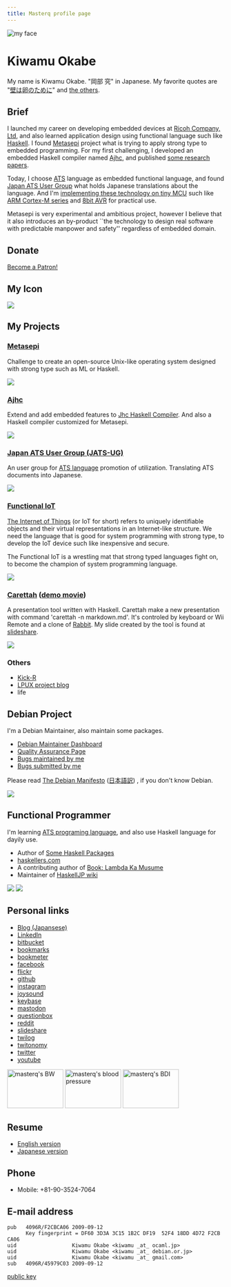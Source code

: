 ```yaml
---
title: Masterq profile page
---
```


<div class="figure_right">
<img alt="my face" src="images/kaketuke-masyo.jpg" onmouseover="this.src='images/yatta-ru.jpg';" onmouseout="this.src='images/kaketuke-masyo.jpg'" />
</div>

# Kiwamu Okabe

My name is Kiwamu Okabe. "岡部 究" in Japanese.
My favorite quotes are
"[壁は卵のために](http://www.haaretz.com/hasen/spages/1064909.html)" and [the others](https://github.com/master-q/masterq-docs/tree/master/quotes).

## Brief

I launched my career on developing embedded devices at [Ricoh Company, Ltd](http://www.ricoh.com/), and also learned application design using functional language such like [Haskell](https://www.haskell.org/). I found [Metasepi](http://www.metasepi.org/) project what is trying to apply strong type to embedded programming. For my first challenging, I developed an embedded Haskell compiler named [Ajhc](http://ajhc.metasepi.org/), and published [some research papers](http://www.metasepi.org/papers.html).

Today, I choose [ATS](http://www.ats-lang.org/) language as embedded functional language, and found [Japan ATS User Group](http://jats-ug.metasepi.org/) what holds Japanese translations about the language. And I'm [implementing these technology on tiny MCU](http://fpiot.metasepi.org/) such like [ARM Cortex-M series](https://en.wikipedia.org/wiki/ARM_Cortex-M) and [8bit AVR](https://en.wikipedia.org/wiki/Atmel_AVR) for practical use.

Metasepi is very experimental and ambitious project, however I believe that it also introduces an by-product ``the technology to design real software with predictable manpower and safety'' regardless of embedded domain.

## Donate

<a href="https://www.patreon.com/bePatron?u=14024680" data-patreon-widget-type="become-patron-button">Become a Patron!</a><script async src="https://c6.patreon.com/becomePatronButton.bundle.js"></script>

## My Icon

![](/images/enjoy.jpg)

## My Projects

### [Metasepi](http://metasepi.org)

Challenge to create an open-source Unix-like operating system designed with strong type such as ML or Haskell.

![](/images/metasepi_logo_v1_100x100.png)

<script language="javascript" type="text/javascript" src="http://counting.hatelabo.jp/widget?count_id=91783" charset="utf-8"></script>

### [Ajhc](http://ajhc.metasepi.org)

Extend and add embedded features to [Jhc Haskell Compiler](http://repetae.net/computer/jhc/).
And also a Haskell compiler customized for Metasepi.

![](/images/ajhc_logo_beta1.png)

### [Japan ATS User Group (JATS-UG)](http://jats-ug.metasepi.org/)

An user group for [ATS language](http://www.ats-lang.org/) promotion of utilization.
Translating ATS documents into Japanese.

![](/images/jats-ug_logo_v1_100x100.png)

### [Functional IoT](http://fpiot.metasepi.org/)

[The Internet of Things](http://en.wikipedia.org/wiki/Internet_of_Things)
(or IoT for short) refers to uniquely identifiable objects and their virtual representations in an Internet-like structure.
We need the language that is good for system programming with strong type, to develop the IoT device such like inexpensive and secure.

The Functional IoT is a wrestling mat that strong typed languages fight on, to become the champion of system programming language.

![](/images/fpiot_100x100.png)

### [Carettah](https://github.com/master-q/carettah) ([demo movie](http://vimeo.com/channels/carettah))

A presentation tool written with Haskell.
Carettah make a new presentation with command 'carettah -n markdown.md'.
It's controled by keyboard or Wii Remote and a clone of [Rabbit](http://rabbit-shockers.org/).
My slide created by the tool is found at [slideshare](http://www.slideshare.net/master_q/).

![](/images/carettah.png)

### Others

* [Kick-R](https://github.com/centillion-tech/kick-r)
* [LPUX project blog](http://lpux.wordpress.com/)
* life

## Debian Project

I'm a Debian Maintainer, also maintain some packages.

* [Debian Maintainer Dashboard](https://udd.debian.org/dmd/?email1=kiwamu%40debian.or.jp&email2=&email3=&packages=&ignpackages=&format=html#todo)
* [Quality Assurance Page](http://qa.debian.org/developer.php?login=kiwamu%40debian.or.jp)
* [Bugs maintained by me](http://bugs.debian.org/cgi-bin/pkgreport.cgi?maint=kiwamu@debian.or.jp)
* [Bugs submitted by me](http://bugs.debian.org/cgi-bin/pkgreport.cgi?submitter=kiwamu@debian.or.jp)

Please read
[The Debian Manifesto](http://www.debian.org/doc/manuals/project-history/ap-manifesto.html)
([日本語訳](http://www.debian.org/doc/manuals/project-history/ap-manifesto.ja.html))
, if you don't know Debian.

![](images/openlogo-nd-100.png)

## Functional Programmer

I'm learning [ATS programing language](http://www.ats-lang.org/), and also use Haskell language for dayily use.

* Author of [Some Haskell Packages](http://hackage.haskell.org/user/KiwamuOkabe)
* [haskellers.com](http://www.haskellers.com/user/734)
* A contributing author of [Book: Lambda Ka Musume](http://www.paraiso-lang.org/ikmsm/)
* Maintainer of [HaskellJP wiki](http://wiki.haskell.jp/)

![](images/ats_logo.png)
![](images/HaskellLogoStyPreview-1.png)

## Personal links

* [Blog (Japansese)](https://kiwamu.wordpress.com/)
* [LinkedIn](http://www.linkedin.com/in/masterq)
* [bitbucket](https://bitbucket.org/masterq)
* [bookmarks](http://b.hatena.ne.jp/masterq/)
* [bookmeter](http://bookmeter.com/u/35070)
* [facebook](http://www.facebook.com/kiwamu)
* [flickr](http://www.flickr.com/photos/masterq/)
* [github](https://github.com/master-q)
* [instagram](https://www.instagram.com/masterq/)
* [joysound](https://www.joysound.com/web/search/movie?keyword=masterq&searchType=11&match=1)
* [keybase](https://keybase.io/masterq)
* [mastodon](https://pawoo.net/@masterq)
* [questionbox](https://peing.net/en/masterq)
* [reddit](https://www.reddit.com/user/kiwamu)
* [slideshare](http://www.slideshare.net/master_q)
* [twilog](http://twilog.org/masterq_mogumog/stats)
* [twitonomy](http://www.twitonomy.com/profile.php?sn=masterq_mogumog)
* [twitter](https://twitter.com/masterq_mogumog)
* [youtube](https://www.youtube.com/channel/UCP7HP3b-Nt97jTqkGdvqXhA)

<a href="http://graph.hatena.ne.jp/detail?id=masterq&graphname=BW_night&id=masterq&graphname=BW_morning"><img src="http://graph.hatena.ne.jp/graph?id=masterq&graphname=BW_night&id=masterq&graphname=BW_morning" width="130" height="90" alt="masterq's BW"></a>
<a href="http://graph.hatena.ne.jp/detail?id=masterq&graphname=Blood_pressure_high&id=masterq&graphname=Blood_pressure_low"><img src="http://graph.hatena.ne.jp/graph?id=masterq&graphname=Blood_pressure_high&id=masterq&graphname=Blood_pressure_low" width="130" height="90" alt="masterq's blood pressure"></a>
<a href="http://graph.hatena.ne.jp/masterq/BDI/"><img src="http://graph.hatena.ne.jp/masterq/graph?graphname=BDI" width="130" height="90" alt="masterq's BDI"></a>

## Resume

* [English version](https://github.com/master-q/masterq-docs/blob/master/resume/en/resume_kiwamuokabe.pdf)
* [Japanese version](https://github.com/master-q/masterq-docs/blob/master/resume/ja/resume_kiwamuokabe_ja.pdf)

## Phone

* Mobile: +81-90-3524-7064

## E-mail address

~~~
pub   4096R/F2CBCA06 2009-09-12
      Key fingerprint = DF60 3D3A 3C15 1B2C DF19  52F4 18DD 4D72 F2CB CA06
uid                  Kiwamu Okabe <kiwamu _at_ ocaml.jp>
uid                  Kiwamu Okabe <kiwamu _at_ debian.or.jp>
uid                  Kiwamu Okabe <kiwamu _at_ gmail.com>
sub   4096R/45979C03 2009-09-12
~~~

[public key](/keys/F2CBCA06.asc)

